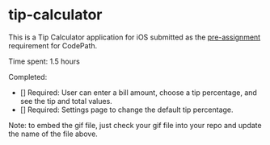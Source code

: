 # tip-calculator

This is a Tip Calculator application for iOS submitted as the [pre-assignment](https://gist.github.com/timothy1ee/7747214) requirement for CodePath.

Time spent: 1.5 hours

Completed:

* [] Required: User can enter a bill amount, choose a tip percentage, and see the tip and total values.
* [] Required: Settings page to change the default tip percentage.


Note: to embed the gif file, just check your gif file into your repo and update the name of the file above.
